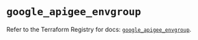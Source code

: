 # `google_apigee_envgroup`

Refer to the Terraform Registry for docs: [`google_apigee_envgroup`](https://registry.terraform.io/providers/hashicorp/google-beta/5.36.0/docs/resources/google_apigee_envgroup).
